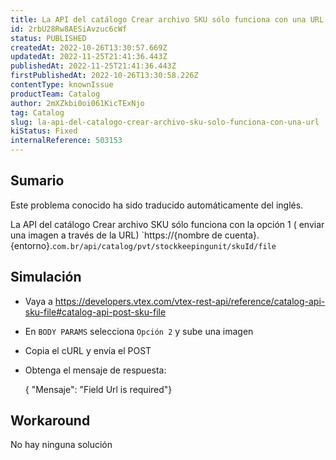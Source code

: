 ```yaml
---
title: La API del catálogo Crear archivo SKU sólo funciona con una URL
id: 2rbU28Rw8AESiAvzuc6cWf
status: PUBLISHED
createdAt: 2022-10-26T13:30:57.669Z
updatedAt: 2022-11-25T21:41:36.443Z
publishedAt: 2022-11-25T21:41:36.443Z
firstPublishedAt: 2022-10-26T13:30:58.226Z
contentType: knownIssue
productTeam: Catalog
author: 2mXZkbi0oi061KicTExNjo
tag: Catalog
slug: la-api-del-catalogo-crear-archivo-sku-solo-funciona-con-una-url
kiStatus: Fixed
internalReference: 503153
---
```


## Sumario

<div class="alert alert-info">
  <p>Este problema conocido ha sido traducido automáticamente del inglés.</p>
</div>


La API del catálogo Crear archivo SKU sólo funciona con la opción 1 ( enviar una imagen a través de la URL)
`https://{nombre de cuenta}.{entorno}.``com.br/api/catalog/pvt/stockkeepingunit/skuId/file``



## Simulación



- Vaya a https://developers.vtex.com/vtex-rest-api/reference/catalog-api-sku-file#catalog-api-post-sku-file
- En `BODY PARAMS` selecciona `Opción 2` y sube una imagen
- Copia el cURL y envía el POST
- Obtenga el mensaje de respuesta:

    { "Mensaje": "Field Url is required"}


## Workaround


No hay ninguna solución

